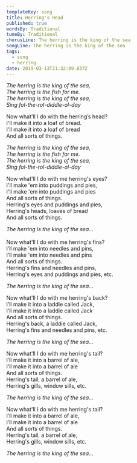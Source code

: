```yaml
---
templateKey: song
title: Herring's Head
published: true
wordsBy: Traditional
tuneBy: Traditional
chorusLine: The herring is the king of the sea
songLine: The herring is the king of the sea
tags:
  - song
  - herring
date: 2019-03-13T21:32:09.837Z
---
```

_The herring is the king of the sea,_\
_The herring is the fish for me._\
_The herring is the king of the sea,_\
_Sing fol-the-rol-diddle-ol-day_

Now what'll I do with the herring’s head?\
I'll make it into a loaf of bread.\
I'll make it into a loaf of bread\
And all sorts of things.

_The herring is the king of the sea,_\
_The herring is the fish for me._\
_The herring is the king of the sea,_\
_Sing fol-the-rol-diddle-ol-day_

Now what'll I do with me herring's eyes?\
I'll make 'em into puddings and pies,\
I'll make 'em into puddings and pies\
And all sorts of things.\
Herring's eyes and puddings and pies,\
Herring's heads, loaves of bread\
And all sorts of things.

_The herring is the king of the sea..._\
\
Now what'll I do with me herring's fins?\
I’ll make 'em into needles and pins,\
I’ll make 'em into needles and pins\
And all sorts of things.\
Herring's fins and needles and pins,\
Herring's eyes and puddings and pies, etc.

_The herring is the king of the sea..._

Now what'll I do with me herring's back?\
I’ll make it into a laddie called Jack,\
I’ll make it into a laddie called Jack\
And all sorts of things.\
Herring's back, a laddie called Jack,\
Herring's fins and needles and pins, etc.

_The herring is the king of the sea..._

Now what'll I do with me herring's tail?\
I’ll make it into a barrel of ale,\
I’ll make it into a barrel of ale\
And all sorts of things.\
Herring's tail, a barrel of ale,\
Herring's gills, window sills, etc.

_The herring is the king of the sea..._

Now what'll I do with me herring's tail?\
I’ll make it into a barrel of ale,\
I’ll make it into a barrel of ale\
And all sorts of things.\
Herring's tail, a barrel of ale,\
Herring's gills, window sills, etc.

_The herring is the king of the sea..._
